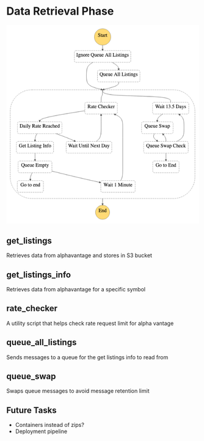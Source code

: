 # Data Retrieval Phase

![State Machine Diagram](state_machine/stepfunctions_graph.png)

## get_listings
Retrieves data from alphavantage and stores in S3 bucket

## get_listings_info
Retrieves data from alphavantage for a specific symbol

## rate_checker
A utility script that helps check rate request limit for alpha vantage

## queue_all_listings
Sends messages to a queue for the get listings info to read from

## queue_swap
Swaps queue messages to avoid message retention limit

## Future Tasks
* Containers instead of zips?
* Deployment pipeline